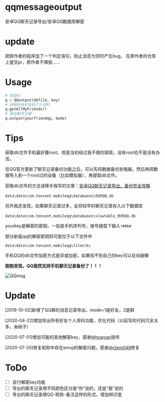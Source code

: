 # qqmessageoutput
安卓QQ聊天记录导出/安卓QQ数据库解密

# update
把原作者的程序加了一个判定语句，防止消息为空时产生bug。
在原作者的仓库上提交pr，原作者不理我……

# Usage

```python
# 初始化
q = QQoutput(dbfile, key)
# 获得所有好友的个人资料
q.getAllMyFriends()
# 导出聊天记录
q.output(yourfriendqq, mode)
```

# Tips

获取db文件手机最好要root。但是当初经过我不屑的探索，没有root也不是没有办法。

在QQ官方更新了聊天记录备份功能之后，可以先将数据备份到电脑，然后再把数据导入到一个root过的设备（比如模拟器），再提取db文件。

获取db文件的方法请移步我写的文章：[安卓QQ聊天记录导出、备份完全攻略](https://www.cnblogs.com/roadwide/p/11220211.html)

```
data\data\com.tencent.mobileqq\databases\你的QQ.db
```
另外我还发现，如果聊天记录过多，会将较早的聊天记录存入以下数据库
```
data\data\com.tencent.mobileqq\databases\slowtable_你的QQ.db
```

yourkey是解密的密钥，一般是手机序列号，拨号键盘下输入`*#06#`

部分新版qq的解密密钥则可能位于以下文件中

```
data\data\com.tencent.mobileqq\files\kc
```

手机QQ的db文件加密方式是异或加密，如果找不到自己的key可以反向破解



**刚刚发现，QQ竟然支持手机聊天记录备份了！！！**

![QQmsg](./QQmsg.png)

# Update

[2019-10-02]新增了QQ群的消息记录导出，mode=1是好友，2是群

[2020-04-22]增加导出所有好友个人资料功能，优化代码（以前写的代码冗余太多，~~太烂了~~）

[2020-07-01]增加可能的其他解密key，感谢@[howyay](https://github.com/howyay)提供

[2020-07-20]修复昵称中存在emoji的解密问题，感谢@[ctem049](https://github.com/ctem049)修复

# ToDo

- [ ] 自行解密key功能
- [ ] 导出的聊天记录用不同颜色区分是“你”说的，还是“我”说的
- [ ] 导出的聊天记录用QQ-昵称-备注这样的形式，增加辨识度
